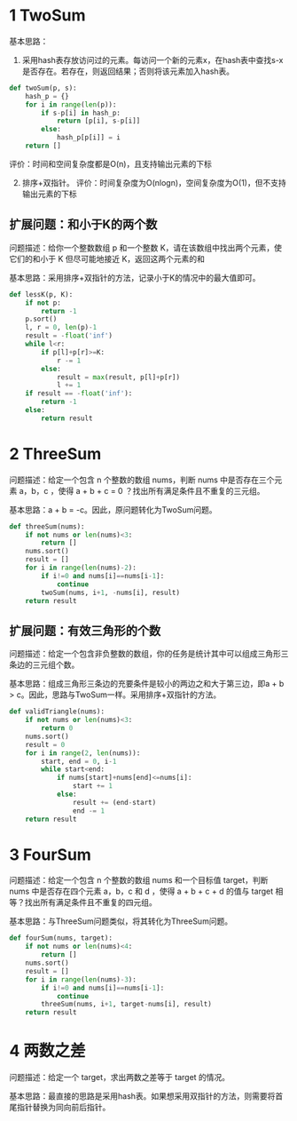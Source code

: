 # 1 TwoSum
基本思路：
1. 采用hash表存放访问过的元素。每访问一个新的元素x，在hash表中查找s-x是否存在。若存在，则返回结果；否则将该元素加入hash表。
```python
def twoSum(p, s):
    hash_p = {}
    for i in range(len(p)):
        if s-p[i] in hash_p:
            return [p[i], s-p[i]]
        else:
            hash_p[p[i]] = i
    return []
```
评价：时间和空间复杂度都是O(n)，且支持输出元素的下标

2. 排序+双指针。
评价：时间复杂度为O(nlogn)，空间复杂度为O(1)，但不支持输出元素的下标

## 扩展问题：和小于K的两个数
问题描述：给你一个整数数组 p 和一个整数 K，请在该数组中找出两个元素，使它们的和小于 K 但尽可能地接近 K，返回这两个元素的和

基本思路：采用排序+双指针的方法，记录小于K的情况中的最大值即可。
```python
def lessK(p, K):
    if not p:
        return -1
    p.sort()
    l, r = 0, len(p)-1
    result = -float('inf')
    while l<r:
        if p[l]+p[r]>=K:
            r -= 1
        else:
            result = max(result, p[l]+p[r])
            l += 1
    if result == -float('inf'):
        return -1
    else:
        return result
```
# 2 ThreeSum
问题描述：给定一个包含 n 个整数的数组 nums，判断 nums 中是否存在三个元素 a，b，c ，使得 a + b + c = 0 ？找出所有满足条件且不重复的三元组。

基本思路：a + b = -c。因此，原问题转化为TwoSum问题。
```python
def threeSum(nums):
    if not nums or len(nums)<3:
        return []
    nums.sort()
    result = []
    for i in range(len(nums)-2):
        if i!=0 and nums[i]==nums[i-1]:
            continue
        twoSum(nums, i+1, -nums[i], result)
    return result
```
## 扩展问题：有效三角形的个数
问题描述：给定一个包含非负整数的数组，你的任务是统计其中可以组成三角形三条边的三元组个数。

基本思路：组成三角形三条边的充要条件是较小的两边之和大于第三边，即a + b > c。因此，思路与TwoSum一样。采用排序+双指针的方法。
```python
def validTriangle(nums):
    if not nums or len(nums)<3:
        return 0
    nums.sort()
    result = 0
    for i in range(2, len(nums)):
        start, end = 0, i-1
        while start<end:
            if nums[start]+nums[end]<=nums[i]:
                start += 1
            else:
                result += (end-start)
                end -= 1
    return result
```
# 3 FourSum
问题描述：给定一个包含 n 个整数的数组 nums 和一个目标值 target，判断 nums 中是否存在四个元素 a，b，c 和 d ，使得 a + b + c + d 的值与 target 相等？找出所有满足条件且不重复的四元组。

基本思路：与ThreeSum问题类似，将其转化为ThreeSum问题。
```python
def fourSum(nums, target):
    if not nums or len(nums)<4:
        return []
    nums.sort()
    result = []
    for i in range(len(nums)-3):
        if i!=0 and nums[i]==nums[i-1]:
            continue
        threeSum(nums, i+1, target-nums[i], result)
    return result
```
# 4 两数之差
问题描述：给定一个 target，求出两数之差等于 target 的情况。

基本思路：最直接的思路是采用hash表。如果想采用双指针的方法，则需要将首尾指针替换为同向前后指针。